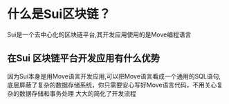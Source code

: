 # 什么是Sui区块链？

Sui是一个去中心化的区块链平台,其开发应用使用的是Move编程语言


## 在Sui 区块链平台开发应用有什么优势

因为Sui本身是用Move语言开发应用,可以把Move语言看成一个通用的SQL语句,底层屏蔽了复杂的数据存储系统，你只需要安心写好Move语言代码，不用关心复杂的数据存储和事务处理
大大的简化了开发流程

